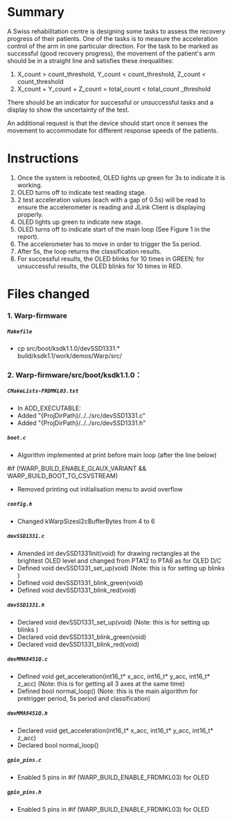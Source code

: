# Summary

A Swiss rehabilitation centre is designing some tasks to assess the recovery progress of their patients. One of the tasks is to measure the acceleration control of the arm in one particular direction. For the task to be marked as successful (good recovery progress), the movement of the patient's arm should be in a straight line and satisfies these inequalities:


1.   X_count > count_threshold, Y_count < count_threshold, Z_count < count_threshold
2.   X_count + Y_count + Z_count = total_count < total_count _threshold


There should be an indicator for successful or unsuccessful tasks and a display to show the uncertainty of the test.

An additional request is that the device should start once it senses the movement to accommodate for different response speeds of the patients.



# Instructions


1.   Once the system is rebooted, OLED lights up green for 3s to indicate it is working.
2. OLED turns off to indicate test reading stage. 
3.   2 test acceleration values (each with a gap of 0.5s) will be read to ensure the accelerometer is reading and JLink Client is displaying properly.
4.   OLED lights up green  to indicate new stage.
5. OLED turns off to indicate start of the main loop (See Figure 1 in the report).
6. The accelerometer has to move in order to trigger the 5s period.
7. After 5s, the loop returns the classification results.
8. For successful results, the OLED blinks for 10 times in GREEN; for unsuccessful results, the OLED blinks for 10 times in RED.

# Files changed

### 1. Warp-firmware

##### `Makefile`


* cp src/boot/ksdk1.1.0/devSSD1331.*		$~~~~~~~~~~~$ 	build/ksdk1.1/work/demos/Warp/src/





### 2. Warp-firmware/src/boot/ksdk1.1.0：

##### `CMakeLists-FRDMKL03.txt`
* In ADD_EXECUTABLE:
* Added "{ProjDirPath}/../../src/devSSD1331.c"
* Added  "{ProjDirPath}/../../src/devSSD1331.h"


##### `boot.c`
* Algorithm implemented at print before main loop (after the line below)

 #if (!WARP_BUILD_ENABLE_GLAUX_VARIANT && WARP_BUILD_BOOT_TO_CSVSTREAM)


* Removed printing out initialisation menu to avoid overflow
	

##### `config.h`
* Changed kWarpSizesI2cBufferBytes from 4 to 6 

##### `devSSD1331.c`
* Amended int devSSD1331init(void) for drawing rectangles at the brightest OLED level and changed from PTA12 to PTA6 as for OLED D/C
* Defined void devSSD1331_set_up(void) (Note: this is for setting up blinks )
* Defined void devSSD1331_blink_green(void)
* Defined void devSSD1331_blink_red(void)

##### `devSSD1331.h`
* Declared void devSSD1331_set_up(void) (Note: this is for setting up blinks )
* Declared void devSSD1331_blink_green(void)
* Declared void devSSD1331_blink_red(void)


##### `devMMA8451Q.c`
* Defined void get_acceleration(int16_t* x_acc, int16_t* y_acc, int16_t* z_acc) (Note: this is for getting all 3 axes at the same time)
* Defined bool normal_loop() (Note: this is the main algorithm for pretrigger period, 5s period and classification)

##### `devMMA8451Q.h`
* Declared void get_acceleration(int16_t* x_acc, int16_t* y_acc, int16_t* z_acc)
* Declared bool normal_loop()



##### `gpio_pins.c`
* Enabled 5 pins in #if (WARP_BUILD_ENABLE_FRDMKL03) for OLED

##### `gpio_pins.h`


*   Enabled 5 pins in #if (WARP_BUILD_ENABLE_FRDMKL03) for OLED






